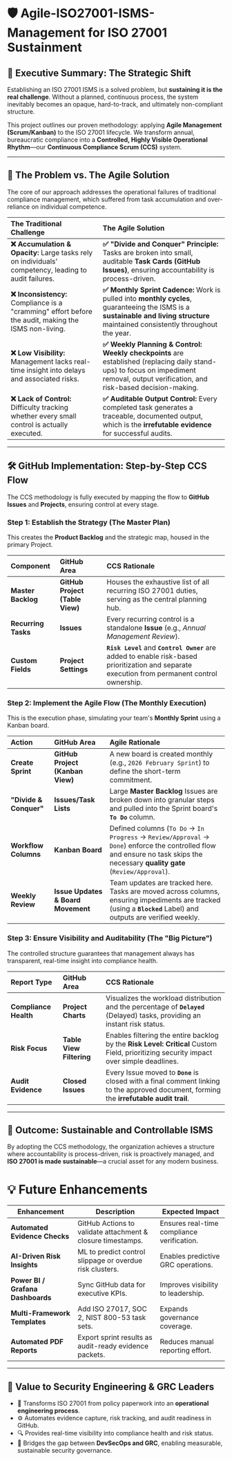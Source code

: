 # 🛡️ Agile-ISO27001-ISMS-Management for ISO 27001 Sustainment

## 🚀 Executive Summary: The Strategic Shift

Establishing an ISO 27001 ISMS is a solved problem, but **sustaining it is the real challenge**. Without a planned, continuous process, the system inevitably becomes an opaque, hard-to-track, and ultimately non-compliant structure.

This project outlines our proven methodology: applying **Agile Management (Scrum/Kanban)** to the ISO 27001 lifecycle. We transform annual, bureaucratic compliance into a **Controlled, Highly Visible Operational Rhythm**—our **Continuous Compliance Scrum (CCS)** system.

---

## 🛑 The Problem vs. The Agile Solution

The core of our approach addresses the operational failures of traditional compliance management, which suffered from task accumulation and over-reliance on individual competence.

| The Traditional Challenge | The Agile Solution |
| :--- | :--- |
| **❌ Accumulation & Opacity:** Large tasks rely on individuals' competency, leading to audit failures. | **✅ "Divide and Conquer" Principle:** Tasks are broken into small, auditable **Task Cards (GitHub Issues)**, ensuring accountability is process-driven. |
| **❌ Inconsistency:** Compliance is a "cramming" effort before the audit, making the ISMS non-living. | **✅ Monthly Sprint Cadence:** Work is pulled into **monthly cycles**, guaranteeing the ISMS is a **sustainable and living structure** maintained consistently throughout the year. |
| **❌ Low Visibility:** Management lacks real-time insight into delays and associated risks. | **✅ Weekly Planning & Control:** **Weekly checkpoints** are established (replacing daily stand-ups) to focus on impediment removal, output verification, and risk-based decision-making. |
| **❌ Lack of Control:** Difficulty tracking whether every small control is actually executed. | **✅ Auditable Output Control:** Every completed task generates a traceable, documented output, which is the **irrefutable evidence** for successful audits. |

---

## 🛠️ GitHub Implementation: Step-by-Step CCS Flow

The CCS methodology is fully executed by mapping the flow to **GitHub Issues** and **Projects**, ensuring control at every stage.

### Step 1: Establish the Strategy (The Master Plan)

This creates the **Product Backlog** and the strategic map, housed in the primary Project.

| Component | GitHub Area | CCS Rationale |
| :--- | :--- | :--- |
| **Master Backlog** | **GitHub Project (Table View)** | Houses the exhaustive list of all recurring ISO 27001 duties, serving as the central planning hub. |
| **Recurring Tasks** | **Issues** | Every recurring control is a standalone **Issue** (e.g., *Annual Management Review*). |
| **Custom Fields** | **Project Settings** | **`Risk Level`** and **`Control Owner`** are added to enable risk-based prioritization and separate execution from permanent control ownership. |

### Step 2: Implement the Agile Flow (The Monthly Execution)

This is the execution phase, simulating your team's **Monthly Sprint** using a Kanban board.

| Action | GitHub Area | Agile Rationale |
| :--- | :--- | :--- |
| **Create Sprint** | **GitHub Project (Kanban View)** | A new board is created monthly (e.g., `2026 February Sprint`) to define the short-term commitment. |
| **"Divide & Conquer"** | **Issues/Task Lists** | Large **Master Backlog** Issues are broken down into granular steps and pulled into the Sprint board's **`To Do`** column. |
| **Workflow Columns** | **Kanban Board** | Defined columns (`To Do` → `In Progress` → `Review/Approval` → `Done`) enforce the controlled flow and ensure no task skips the necessary **quality gate** (`Review/Approval`). |
| **Weekly Review** | **Issue Updates & Board Movement** | Team updates are tracked here. Tasks are moved across columns, ensuring impediments are tracked (using a **`Blocked`** Label) and outputs are verified weekly. |

### Step 3: Ensure Visibility and Auditability (The "Big Picture")

The controlled structure guarantees that management always has transparent, real-time insight into compliance health.

| Report Type | GitHub Area | CCS Rationale |
| :--- | :--- | :--- |
| **Compliance Health** | **Project Charts** | Visualizes the workload distribution and the percentage of **`Delayed`** (Delayed) tasks, providing an instant risk status. |
| **Risk Focus** | **Table View Filtering** | Enables filtering the entire backlog by the **Risk Level: Critical** Custom Field, prioritizing security impact over simple deadlines. |
| **Audit Evidence** | **Closed Issues** | Every Issue moved to **`Done`** is closed with a final comment linking to the approved document, forming the **irrefutable audit trail**. |

---

## 🔑 Outcome: Sustainable and Controllable ISMS

By adopting the CCS methodology, the organization achieves a structure where accountability is process-driven, risk is proactively managed, and **ISO 27001 is made sustainable**—a crucial asset for any modern business.



# 💡 Future Enhancements

| Enhancement | Description | Expected Impact |
|--------------|--------------|----------------|
| **Automated Evidence Checks** | GitHub Actions to validate attachment & closure timestamps. | Ensures real-time compliance verification. |
| **AI-Driven Risk Insights** | ML to predict control slippage or overdue risk clusters. | Enables predictive GRC operations. |
| **Power BI / Grafana Dashboards** | Sync GitHub data for executive KPIs. | Improves visibility to leadership. |
| **Multi-Framework Templates** | Add ISO 27017, SOC 2, NIST 800-53 task sets. | Expands governance coverage. |
| **Automated PDF Reports** | Export sprint results as audit-ready evidence packets. | Reduces manual reporting effort. |

---

## 💼 Value to Security Engineering & GRC Leaders

- 🧠 Transforms ISO 27001 from policy paperwork into an **operational engineering process**.  
- ⚙️ Automates evidence capture, risk tracking, and audit readiness in GitHub.  
- 🔍 Provides real-time visibility into compliance health and risk status.  
- 🚀 Bridges the gap between **DevSecOps and GRC**, enabling measurable, sustainable security governance.  
